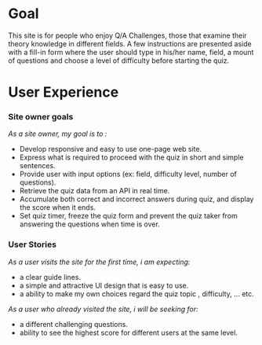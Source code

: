 # Goal

This site is for people who enjoy Q/A Challenges, those that examine their theory knowledge in different fields.
A few instructions are presented aside with a fill-in form where the user should type in his/her name, field, a mount of questions and choose a level of difficulty before starting the quiz.

# User Experience

### Site owner goals
*As a site owner, my goal is to :* 
* Develop responsive and easy to use one-page web site.
* Express what is required to proceed with the quiz in short and simple sentences. 
* Provide user with input options (ex: field, difficulty level, number of questions).
* Retrieve the quiz data from an API in real time.
* Accumulate both correct and incorrect answers during quiz, and display the score when it ends.
* Set quiz timer, freeze the quiz form and prevent the quiz taker from answering the questions when time is over.

### User Stories
*As a user visits the site for the first time, i am expecting:*
* a clear guide lines.
* a simple and attractive UI design that is easy to use.
* a ability to make my own choices regard the quiz topic , difficulty, ... etc.

*As a user who already visited the site, i will be seeking for:*
* a different challenging questions.
* ability to see the highest score for different users at the same level.


